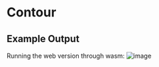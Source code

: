 # Contour

## Example Output
Running the web version through wasm:
![image](https://user-images.githubusercontent.com/7470459/170402921-1ca7fef8-ee38-422c-bf3e-4ace785eb61d.png)

